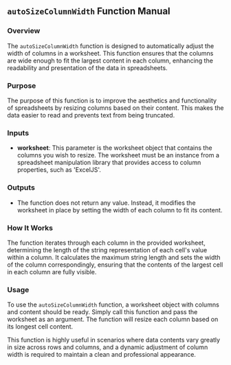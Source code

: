 ## `autoSizeColumnWidth` Function Manual

### Overview
The `autoSizeColumnWidth` function is designed to automatically adjust the width of columns in a worksheet. This function ensures that the columns are wide enough to fit the largest content in each column, enhancing the readability and presentation of the data in spreadsheets.

### Purpose
The purpose of this function is to improve the aesthetics and functionality of spreadsheets by resizing columns based on their content. This makes the data easier to read and prevents text from being truncated.

### Inputs

- **worksheet**: This parameter is the worksheet object that contains the columns you wish to resize. The worksheet must be an instance from a spreadsheet manipulation library that provides access to column properties, such as 'ExcelJS'.

### Outputs

- The function does not return any value. Instead, it modifies the worksheet in place by setting the width of each column to fit its content.

### How It Works
The function iterates through each column in the provided worksheet, determining the length of the string representation of each cell's value within a column. It calculates the maximum string length and sets the width of the column correspondingly, ensuring that the contents of the largest cell in each column are fully visible.

### Usage
To use the `autoSizeColumnWidth` function, a worksheet object with columns and content should be ready. Simply call this function and pass the worksheet as an argument. The function will resize each column based on its longest cell content.

This function is highly useful in scenarios where data contents vary greatly in size across rows and columns, and a dynamic adjustment of column width is required to maintain a clean and professional appearance.